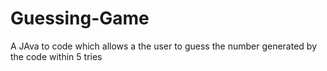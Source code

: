 # Guessing-Game
A JAva to code which allows a the user to guess the number generated by the code within 5 tries
